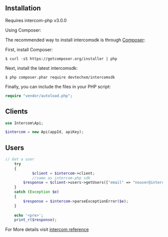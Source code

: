 ## Installation

Requires intercom-php v3.0.0

Using Composer:

The recommended way to install intercomsdk is through [Composer](https://getcomposer.org):

First, install Composer:

```
$ curl -sS https://getcomposer.org/installer | php
```

Next, install the latest intercomsdk:

```
$ php composer.phar require devtechxm/intercomsdk
```

Finally, you can include the files in your PHP script:

```php
require "vendor/autoload.php";
```

## Clients

```php
use Intercom\Api;

$intercom = new Api(appId, apiKey);
```

## Users

```php
// Get a user	
	try 
    {
    		$client = $intercom->client;
    		//same as intercom-php sdk
		$response = $client->users->getUsers(["email" => "nouser@intercom.io"]);
	}
    catch (Exception $e) 
    {
    	$response = $intercom->parseExceptionError($e);
    }
    
    echo '<pre>';
    print_r($response);
```
For More details visit [intercom reference](https://developers.intercom.io/reference) 
